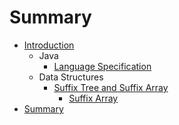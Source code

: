 # Summary

* [Introduction](README.md)
   * Java
       * [Language Specification](java_language_specification.md)
   * Data Structures
       * [Suffix Tree and Suffix Array](suffix_tree_and_suffix_array.md)
           * [Suffix Array](suffix_array.md)
* [Summary](SUMMARY.md)

